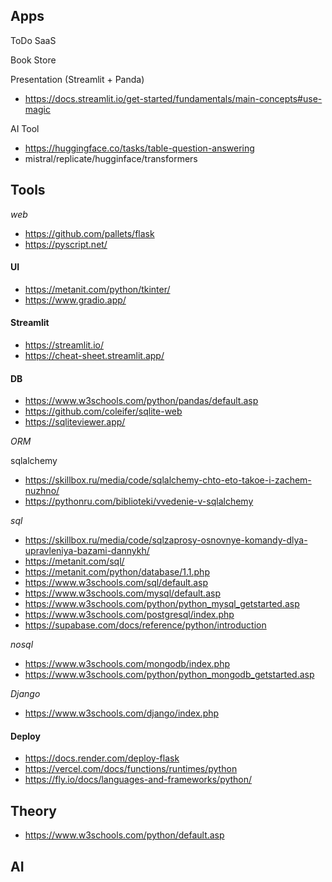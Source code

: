 ## Apps

ToDo SaaS

Book Store

Presentation (Streamlit + Panda)
- https://docs.streamlit.io/get-started/fundamentals/main-concepts#use-magic

AI Tool
- https://huggingface.co/tasks/table-question-answering
- mistral/replicate/hugginface/transformers


## Tools

_web_

- https://github.com/pallets/flask
- https://pyscript.net/

#### UI
- https://metanit.com/python/tkinter/
- https://www.gradio.app/

#### Streamlit

- https://streamlit.io/
- https://cheat-sheet.streamlit.app/

  
#### DB

- https://www.w3schools.com/python/pandas/default.asp
- https://github.com/coleifer/sqlite-web
- https://sqliteviewer.app/

_ORM_

sqlalchemy
- https://skillbox.ru/media/code/sqlalchemy-chto-eto-takoe-i-zachem-nuzhno/
- https://pythonru.com/biblioteki/vvedenie-v-sqlalchemy

_sql_

- https://skillbox.ru/media/code/sqlzaprosy-osnovnye-komandy-dlya-upravleniya-bazami-dannykh/
- https://metanit.com/sql/
- https://metanit.com/python/database/1.1.php
- https://www.w3schools.com/sql/default.asp
- https://www.w3schools.com/mysql/default.asp
- https://www.w3schools.com/python/python_mysql_getstarted.asp
- https://www.w3schools.com/postgresql/index.php
- https://supabase.com/docs/reference/python/introduction

_nosql_

- https://www.w3schools.com/mongodb/index.php
- https://www.w3schools.com/python/python_mongodb_getstarted.asp

_Django_
- https://www.w3schools.com/django/index.php

#### Deploy

- https://docs.render.com/deploy-flask 
- https://vercel.com/docs/functions/runtimes/python
- https://fly.io/docs/languages-and-frameworks/python/

## Theory

- https://www.w3schools.com/python/default.asp

## AI
